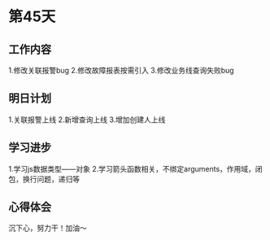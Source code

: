 # 第45天

## 工作内容

1.修改关联报警bug
2.修改故障报表按需引入
3.修改业务线查询失败bug

## 明日计划

1.关联报警上线
2.新增查询上线
3.增加创建人上线

## 学习进步

1.学习js数据类型——对象
2.学习箭头函数相关，不绑定arguments，作用域，闭包，换行问题，递归等

## 心得体会

沉下心，努力干！加油～
